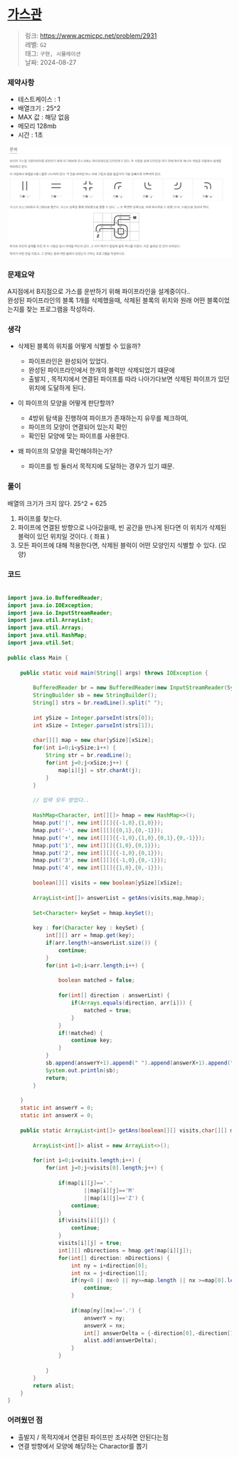 # [가스관](https://www.acmicpc.net/problem/2931)

> 링크: <https://www.acmicpc.net/problem/2931>  
> 레벨: `G2`  
> 태그: `구현, 시뮬레이션`  
> 날짜: 2024-08-27

### 제약사항

- 테스트케이스 : 1
- 배열크기 : 25^2
- MAX 값 : 해당 없음
- 메모리 128mb
- 시간 : 1초

![alt text](image.png)

### 문제요약

A지점에서 B지점으로 가스를 운반하기 위해 파이프라인을 설계중이다..  
완성된 파이프라인의 블록 1개를 삭제했을때, 삭제된 블록의 위치와 원래 어떤 블록이었는지를 찾는 프로그램을 작성하라.

### 생각

- 삭제된 블록의 위치를 어떻게 식별할 수 있을까?

  - 파이프라인은 완성되어 있었다.
  - 완성된 파이프라인에서 한개의 블럭만 삭제되었기 떄문에
  - 출발지 , 목적지에서 연결된 파이프를 따라 나아가다보면 삭제된 파이프가 있던 위치에 도달하게 된다.

- 이 파이프의 모양을 어떻게 판단할까?

  - 4방위 탐색을 진행하여 파이프가 존재하는지 유무를 체크하여,
  - 파이프의 모양이 연결되어 있는지 확인
  - 확인된 모양에 맞는 파이프를 사용한다.

- 왜 파이프의 모양을 확인해야하는가?

  - 파이프를 빙 둘러서 목적지에 도달하는 경우가 있기 떄문.

### 풀이

배열의 크기가 크지 않다. 25^2 = 625

1. 파이프를 찾는다.
2. 파이프에 연결된 방향으로 나아갔을때, 빈 공간을 만나게 된다면 이 위치가 삭제된 블럭이 있던 위치일 것이다. ( 좌표 )
3. 모든 파이프에 대해 적용한다면, 삭제된 블럭이 어떤 모양인지 식별할 수 있다. (모양)

### 코드

```java

import java.io.BufferedReader;
import java.io.IOException;
import java.io.InputStreamReader;
import java.util.ArrayList;
import java.util.Arrays;
import java.util.HashMap;
import java.util.Set;

public class Main {

    public static void main(String[] args) throws IOException {

        BufferedReader br = new BufferedReader(new InputStreamReader(System.in));
        StringBuilder sb = new StringBuilder();
        String[] strs = br.readLine().split(" ");

        int ySize = Integer.parseInt(strs[0]);
        int xSize = Integer.parseInt(strs[1]);

        char[][] map = new char[ySize][xSize];
        for(int i=0;i<ySize;i++) {
            String str = br.readLine();
            for(int j=0;j<xSize;j++) {
                map[i][j] = str.charAt(j);
            }
        }

        // 입력 모두 받았다..

        HashMap<Character, int[][]> hmap = new HashMap<>();
        hmap.put('|', new int[][]{{-1,0},{1,0}});
        hmap.put('-', new int[][]{{0,1},{0,-1}});
        hmap.put('+', new int[][]{{-1,0},{1,0},{0,1},{0,-1}});
        hmap.put('1', new int[][]{{1,0},{0,1}});
        hmap.put('2', new int[][]{{-1,0},{0,1}});
        hmap.put('3', new int[][]{{-1,0},{0,-1}});
        hmap.put('4', new int[][]{{1,0},{0,-1}});

        boolean[][] visits = new boolean[ySize][xSize];

        ArrayList<int[]> answerList = getAns(visits,map,hmap);

        Set<Character> keySet = hmap.keySet();

        key : for(Character key : keySet) {
            int[][] arr = hmap.get(key);
            if(arr.length!=answerList.size()) {
                continue;
            }
            for(int i=0;i<arr.length;i++) {

                boolean matched = false;

                for(int[] direction : answerList) {
                    if(Arrays.equals(direction, arr[i])) {
                        matched = true;
                    }
                }
                if(!matched) {
                    continue key;
                }
            }
            sb.append(answerY+1).append(" ").append(answerX+1).append(" ").append(key);
            System.out.println(sb);
            return;
        }

    }
    static int answerY = 0;
    static int answerX = 0;

    public static ArrayList<int[]> getAns(boolean[][] visits,char[][] map, HashMap<Character, int[][]> hmap) {

        ArrayList<int[]> alist = new ArrayList<>();

        for(int i=0;i<visits.length;i++) {
            for(int j=0;j<visits[0].length;j++) {

                if(map[i][j]=='.'
                        ||map[i][j]=='M'
                        ||map[i][j]=='Z') {
                    continue;
                }
                if(visits[i][j]) {
                    continue;
                }
                visits[i][j] = true;
                int[][] nDirections = hmap.get(map[i][j]);
                for(int[] direction: nDirections) {
                    int ny = i+direction[0];
                    int nx = j+direction[1];
                    if(ny<0 || nx<0 || ny>=map.length || nx >=map[0].length) {
                        continue;
                    }

                    if(map[ny][nx]=='.') {
                        answerY = ny;
                        answerX = nx;
                        int[] answerDelta = {-direction[0],-direction[1]};
                        alist.add(answerDelta);
                    }
                }

            }
        }
        return alist;
    }
}


```

### 어려웠던 점

- 출발지 / 목적지에서 연결된 파이프만 조사하면 안된다는점
- 연결 방향에서 모양에 해당하는 Charactor를 뽑기
